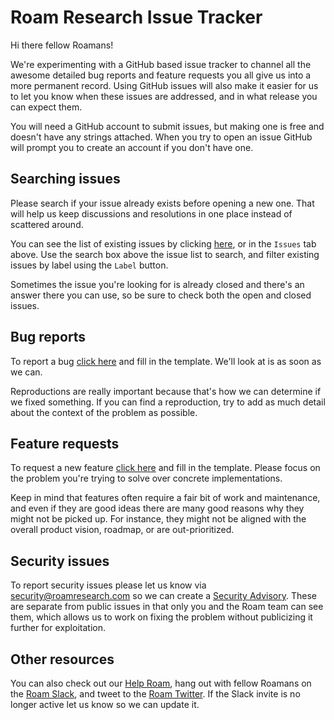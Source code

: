 # Roam Research Issue Tracker

Hi there fellow Roamans!

We're experimenting with a GitHub based issue tracker to channel all the awesome detailed bug reports and feature requests you all give us into a more permanent record.
Using GitHub issues will also make it easier for us to let you know when these issues are addressed, and in what release you can expect them.

You will need a GitHub account to submit issues, but making one is free and doesn't have any strings attached. When you try to open an issue GitHub will prompt you to create an account if you don't have one.


## Searching issues

Please search if your issue already exists before opening a new one. That will help us keep discussions and resolutions in one place instead of scattered around.

You can see the list of existing issues by clicking [here](https://github.com/Roam-Research/issues/issues), or in the `Issues` tab above. Use the search box above the issue list to search, and filter existing issues by label using the `Label` button. 

Sometimes the issue you're looking for is already closed and there's an answer there you can use, so be sure to check both the open and closed issues.


## Bug reports

To report a bug [click here](https://github.com/Roam-Research/issues/issues/new?assignees=&labels=bug&template=bug_report.md&title=) and fill in the template. We'll look at is as soon as we can.

Reproductions are really important because that's how we can determine if we fixed something. If you can find a reproduction, try to add as much detail about the context of the problem as possible.


## Feature requests

To request a new feature [click here](https://github.com/Roam-Research/issues/issues/new?assignees=&labels=feature+request&template=feature_request.md&title=) and fill in the template. Please focus on the problem you're trying to solve over concrete implementations.

Keep in mind that features often require a fair bit of work and maintenance, and even if they are good ideas there are many good reasons why they might not be picked up. For instance, they might not be aligned with the overall product vision, roadmap, or are out-prioritized.


## Security issues

To report security issues please let us know via security@roamresearch.com so we can create a [Security Advisory](https://help.github.com/en/github/managing-security-vulnerabilities/about-github-security-advisories). These are separate from public issues in that only you and the Roam team can see them, which allows us to work on fixing the problem without publicizing it further for exploitation.


## Other resources

You can also check out our [Help Roam](https://roamresearch.com/#/app/help/page/1wnq-ZAAN), hang out with fellow Roamans on the [Roam Slack](https://join.slack.com/t/roamresearch/shared_invite/zt-e8vdhiat-HtNt3Q6nQ8ZkL50qHrzDqQ), and tweet to the [Roam Twitter](https://twitter.com/RoamResearch). If the Slack invite is no longer active let us know so we can update it.
